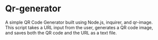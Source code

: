 # Qr-generator
A simple QR Code Generator built using Node.js, inquirer, and qr-image. This script takes a URL input from the user, generates a QR code image, and saves both the QR code and the URL as a text file.
